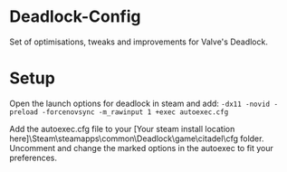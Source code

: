 # Deadlock-Config
Set of optimisations, tweaks and improvements for Valve's Deadlock.

# Setup
Open the launch options for deadlock in steam and add:
```-dx11 -novid -preload -forcenovsync -m_rawinput 1 +exec autoexec.cfg```

Add the autoexec.cfg file to your [Your steam install location here]\Steam\steamapps\common\Deadlock\game\citadel\cfg folder.
Uncomment and change the marked options in the autoexec to fit your preferences.
